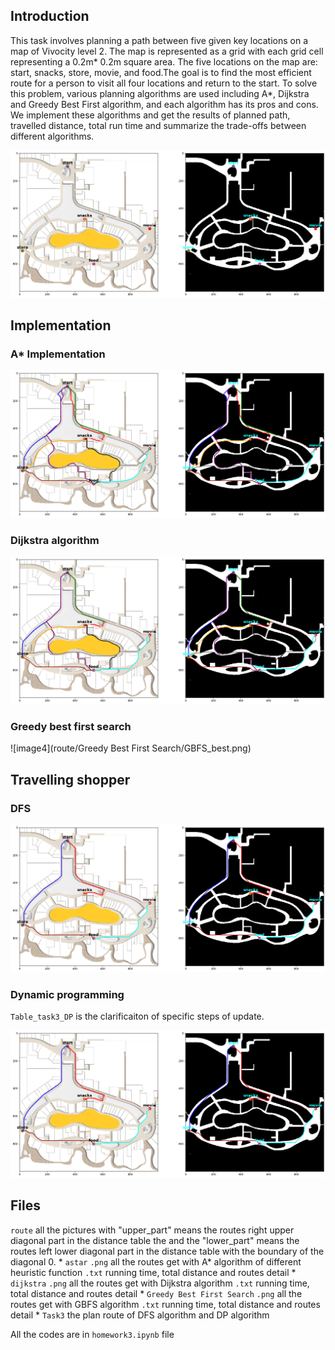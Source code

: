 ## Introduction
This task involves planning a path between five given key locations on a map of Vivocity level 2. The map is represented as a grid with each grid cell representing a 0.2m* 0.2m square area. The five locations on the map are: start, snacks, store, movie, and food.The goal is to find the most efficient route for a person to visit all four locations and return to the start. To solve this problem, various planning algorithms are used including A*, Dijkstra and Greedy Best First algorithm, and each algorithm has its pros and cons. We implement these algorithms and get the results of planned path, travelled distance, total run time and summarize the trade-offs between different algorithms.

![image1](map/obs_expansion.png)

## Implementation

### A* Implementation
![image2](route/astar/E_best_route.png)

### Dijkstra algorithm
![image3](route/dijkstra/upper_route.png)

### Greedy best first search
![image4](route/Greedy Best First Search/GBFS_best.png)

## Travelling shopper 

### DFS
![image5](route/Task3/DFS_route.png)

### Dynamic programming
`Table_task3_DP` is the clarificaiton of specific steps of update.

![image6](route/Task3/DP_route.png)

## Files
`route`  all the pictures with "upper_part" means the routes right upper diagonal part in the distance table the and the "lower_part" means the routes left lower diagonal part in the distance table with the boundary of the diagonal 0.
    * `astar` 
    `.png` all the routes get with A* algorithm of different heuristic function
    `.txt` running time, total distance and routes detail
    * `dijkstra` 
    `.png` all the routes get with Dijkstra algorithm
    `.txt` running time, total distance and routes detail
    * `Greedy Best First Search`
    `.png` all the routes get with GBFS algorithm
    `.txt` running time, total distance and routes detail
    * `Task3` the plan route of DFS algorithm and DP algorithm

All the codes are in `homework3.ipynb` file


